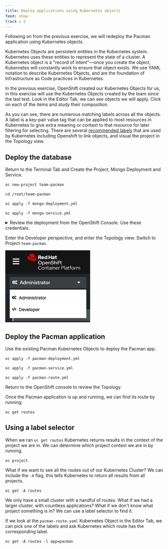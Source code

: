 ```yaml
---
title: Deploy applications using Kubernetes objects
feed: show
track : 2
---
```


Following on from the previous exercise, we will redeploy the Pacman application using Kubernetes objects.

Kubernetes Objects are persistent entities in the Kubernetes system. Kubernetes uses these entities to represent the state of a cluster. A Kubernetes object is a "record of intent"—once you create the object, Kubernetes will constantly work to ensure that object exists. We use YAML notation to describe Kubernetes Objects, and are the foundation of Infrastructure as Code practices in Kubernetes.

In the previous exercise, OpenShift created our Kubernetes Objects for us, in this exercise will use the Kubernetes Objects created by the team since the last test.
Look in the Editor Tab, we can see objects we will apply.
Click on each of the items and study their composition.

As you can see, there are numerous matching labels across all the objects.
A label is a key-pair value tag that can be applied to most resources in Kubernetes to give extra meaning or context to that resource for later filtering for selecting.
There are several [recommended labels](https://kubernetes.io/docs/concepts/overview/working-with-objects/common-labels/ "Kubernetes.io Recommended Labels") that are used by Kubernetes including Openshift to link objects, and visual the project in the Topology view.

## Deploy the database

Return to the Terminal Tab and Create the Project, Mongo Deployment and Service.

```
oc new-project team-pacman
```

```
cd /root/team-pacman
```

```
oc apply -f mongo-deployment.yml
```

```
oc apply -f mongo-service.yml
```

<details><summary>Review the deployment from the OpenShift Console. Use these credentials.</summary>
<pre>
  username: admin
  password: admin
</pre>
You may need to log out from the OpenShift console from the previous exercise.
</details>

Enter the Developer perspective, and enter the Topology view. Switch to Project `team-pacman`.

![perspective-toggle](../assets/img/perspective-toggle.png)

## Deploy the Pacman application

Use the existing Pacman Kubernetes Objects to deploy the Pacman app.

```
oc apply -f pacman-deployment.yml
```

```
oc apply -f pacman-service.yml
```

```
oc apply -f pacman-route.yml
```

Return to the OpenShift console to review the Topology.

Once the Pacman application is up and running, we can find its route by running:

```
oc get routes
```
## Using a label selector

When we ran `oc get routes` Kubernetes returns results in the context of the project we are in. We can determine which project context we are in by running.

```
oc project
```

What if we want to see all the routes out of our Kubernetes Cluster? We can include the `-A` flag, this tells Kubernetes to return all results from all projects.

```
oc get -A routes
```

We only have a small cluster with a handful of routes. What if we had a larger cluster, with countless applications? What if we don't know what project something is in? We can use a label selector to find it.

If we look at the `pacman-route.yaml` Kubernetes Object in the Editor Tab, we can pick one of the labels and ask Kubernetes which route has the corresponding label.

```
oc get -A routes -l app=pacman
```